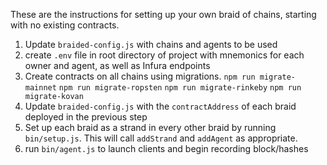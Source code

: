 These are the instructions for setting up your own braid of chains, starting with
no existing contracts.
1) Update `braided-config.js` with chains and agents to be used
2) create `.env` file in root directory of project with mnemonics for each owner and agent, as well as Infura endpoints
3) Create contracts on all chains using migrations.
`npm run migrate-mainnet`
`npm run migrate-ropsten`
`npm run migrate-rinkeby`
`npm run migrate-kovan`
4) Update `braided-config.js` with the `contractAddress` of each braid deployed in the previous step 
5) Set up each braid as a strand in every other braid by running `bin/setup.js`. This will call `addStrand` and `addAgent` as appropriate.
6) run `bin/agent.js` to launch clients and begin recording block/hashes

